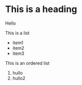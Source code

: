 # This is a heading

Hello

This is a list
- item1
- item2
- item3

This is an ordered list

1. hullo
1. hullo2
